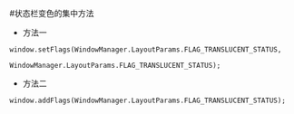 #状态栏变色的集中方法

 - 方法一

 ```
 window.setFlags(WindowManager.LayoutParams.FLAG_TRANSLUCENT_STATUS,
                    WindowManager.LayoutParams.FLAG_TRANSLUCENT_STATUS);      
 ```

 - 方法二

 ```
 window.addFlags(WindowManager.LayoutParams.FLAG_TRANSLUCENT_STATUS);
 ```
